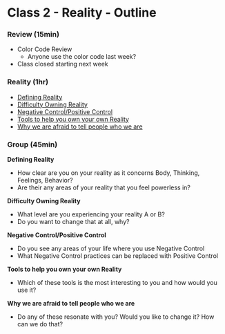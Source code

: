 # Class 2 - Reality - Outline
### Review (15min)
* Color Code Review
  * Anyone use the color code last week?
* Class closed starting next week

### Reality (1hr)
* [Defining Reality](/changesthatheal/C2-Reality/DefiningReality/)
* [Difficulty Owning Reality](/changesthatheal/C2-Reality/DifficultyOwningOurOwnReality/)
* [Negative Control/Positive Control](/changesthatheal/C2-Reality/NegativePositiveControl/)
* [Tools to help you own your own Reality](/changesthatheal/C2-Reality/ToolsToHelpYouOwnYourOwnReality/)
* [Why we are afraid to tell people who we are](/changesthatheal/C2-Reality/WhyWeAreAfraidToTellPeopleWhoWeAre/)

### Group (45min)
**Defining Reality**

* How clear are you on your reality as it concerns Body, Thinking, Feelings, Behavior?
* Are their any areas of your reality that you feel powerless in?

**Difficulty Owning Reality**

* What level are you experiencing your reality A or B?
* Do you want to change that at all, why?

**Negative Control/Positive Control**

* Do you see any areas of your life where you use Negative Control
* What Negative Control practices can be replaced with Positive Control

**Tools to help you own your own Reality**

* Which of these tools is the most interesting to you and how would you use it?

**Why we are afraid to tell people who we are**

* Do any of these resonate with you? Would you like to change it? How can we do that?